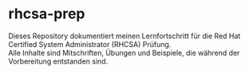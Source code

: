 # rhcsa-prep
Dieses Repository dokumentiert meinen Lernfortschritt für die Red Hat Certified System Administrator (RHCSA) Prüfung.   
Alle Inhalte sind Mitschriften, Übungen und Beispiele, die während der Vorbereitung entstanden sind.
